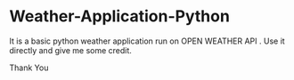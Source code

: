 # Weather-Application-Python

It is a basic python weather application run on OPEN WEATHER API .
Use it directly and give me some credit.

Thank You
